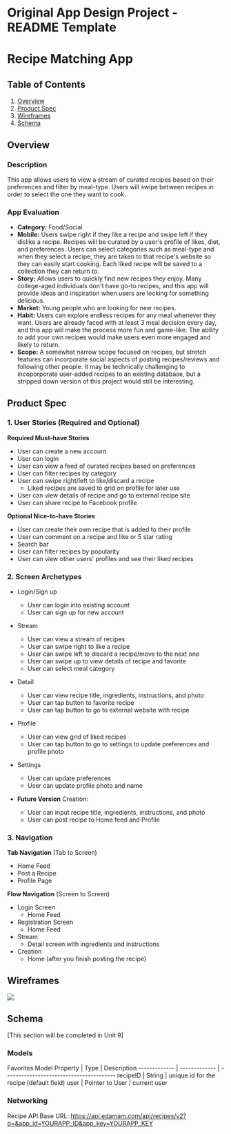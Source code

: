 Original App Design Project - README Template
===

# Recipe Matching App

## Table of Contents
1. [Overview](#Overview)
1. [Product Spec](#Product-Spec)
1. [Wireframes](#Wireframes)
2. [Schema](#Schema)

## Overview
### Description
This app allows users to view a stream of curated recipes based on their preferences and filter by meal-type. Users will swipe between recipes in order to select the one they want to cook.


### App Evaluation

- **Category:** Food/Social
- **Mobile:** Users swipe right if they like a recipe and swipe left if they dislike a recipe. Recipes will be curated by a user's profile of likes, diet, and preferences. Users can select categories such as meal-type and when they select a recipe, they are taken to that recipe's website so they can easily start cooking. Each liked recipe will be saved to a collection they can return to.
- **Story:** Allows users to quickly find new recipes they enjoy. Many college-aged individuals don't have go-to recipes, and this app will provide ideas and inspiration when users are looking for something delicious.
- **Market:** Young people who are looking for new recipes.
- **Habit:** Users can explore endless recipes for any meal whenever they want. Users are already faced with at least 3 meal decision every day, and this app will make the process more fun and game-like. The ability to add your own recipes would make users even more engaged and likely to return.
- **Scope:** A somewhat narrow scope focused on recipes, but stretch features can incorporate social aspects of posting recipes/reviews and following other people. It may be technically challenging to incoporporate user-added recipes to an existing database, but a stripped down version of this project would still be interesting.


## Product Spec

### 1. User Stories (Required and Optional)

**Required Must-have Stories**

* User can create a new account
* User can login
* User can view a feed of curated recipes based on preferences
* User can filter recipes by category
* User can swipe right/left to like/discard a recipe
    * Liked recipes are saved to grid on profile for later use
* User can view details of recipe and go to external recipe site
* User can share recipe to Facebook profile

**Optional Nice-to-have Stories**


* User can create their own recipe that is added to their profile
* User can comment on a recipe and like or 5 star rating
* Search bar
* User can filter recipes by popularity
* User can view other users' profiles and see their liked recipes

### 2. Screen Archetypes

* Login/Sign up
    * User can login into existing account
    * User can sign up for new account

* Stream
    * User can view a stream of recipes
    * User can swipe right to like a recipe
    * User can swipe left to discard a recipe/move to the next one
    * User can swipe up to view details of recipe and favorite
    * User can select meal category 

* Detail
    * User can view recipe title, ingredients, instructions, and photo
    * User can tap button to favorite recipe
    * User can tap button to go to external website with recipe


* Profile
    * User can view grid of liked recipes
    * User can tap button to go to settings to update preferences and profile photo


* Settings
    * User can update preferences
    * User can update profile photo and name


* **Future Version** Creation: 
    * User can input recipe title, ingredients, instructions, and photo
    * User can post recipe to Home feed and Profile


### 3. Navigation

**Tab Navigation** (Tab to Screen)

* Home Feed
* Post a Recipe
* Profile Page


**Flow Navigation** (Screen to Screen)

* Login Screen
   * Home Feed
* Registration Screen
    * Home Feed
* Stream
    * Detail screen with ingredients and instructions
* Creation
    * Home (after you finish posting the recipe)

## Wireframes
![](https://i.imgur.com/u2GmGAx.jpg)

## Schema 
[This section will be completed in Unit 9]
### Models
Favorites Model
Property      | Type	        | Description
------------- | -------------   | ----------------------------------------
recipeID      | String	        | unique id for the recipe (default field)
user          | Pointer to User | current user

### Networking
Recipe API
Base URL: https://api.edamam.com/api/recipes/v2?q=&app_id=YOURAPP_ID&app_key=YOURAPP_KEY
